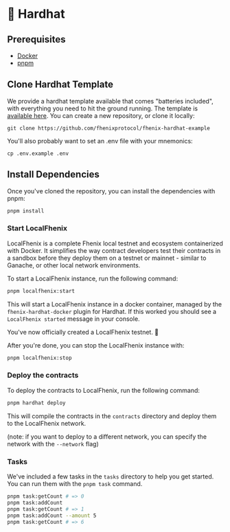 # 👷 Hardhat

## Prerequisites

* [Docker](https://www.docker.com/)
* [pnpm](https://pnpm.io/installation)


## Clone Hardhat Template

We provide a hardhat template available that comes "batteries included", with everything you need to hit the ground running. The template is [available here](https://github.com/fhenixprotocol/hardhat-template). You can create a new repository, or clone it locally:

```
git clone https://github.com/fhenixprotocol/fhenix-hardhat-example
```

You'll also probably want to set an .env file with your mnemonics:

```
cp .env.example .env
```

## Install Dependencies

Once you've cloned the repository, you can install the dependencies with pnpm:

```sh
pnpm install
```

### Start LocalFhenix

LocalFhenix is a complete Fhenix local testnet and ecosystem containerized with Docker. It simplifies the way contract developers test their contracts in a sandbox before they deploy them on a testnet or mainnet - similar to Ganache, or other local network environments.

To start a LocalFhenix instance, run the following command:

```sh
pnpm localfhenix:start
```

This will start a LocalFhenix instance in a docker container, managed by the `fhenix-hardhat-docker` plugin for Hardhat. 
If this worked you should see a `LocalFhenix started` message in your console.

You've now officially created a LocalFhenix testnet. 🎉

After you're done, you can stop the LocalFhenix instance with:

```sh
pnpm localfhenix:stop
```

### Deploy the contracts

To deploy the contracts to LocalFhenix, run the following command:

```sh
pnpm hardhat deploy
```

This will compile the contracts in the `contracts` directory and deploy them to the LocalFhenix network.

(note: if you want to deploy to a different network, you can specify the network with the `--network` flag)

### Tasks

We've included a few tasks in the `tasks` directory to help you get started. You can run them with the `pnpm task` command.

```sh
pnpm task:getCount # => 0
pnpm task:addCount
pnpm task:getCount # => 1
pnpm task:addCount --amount 5
pnpm task:getCount # => 6
```
